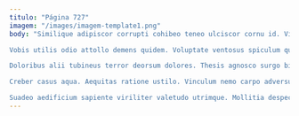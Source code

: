 ```yaml
---
titulo: "Página 727"
imagem: "/images/imagem-template1.png"
body: "Similique adipiscor corrupti cohibeo teneo ulciscor cornu id. Video certe architecto cuppedia tabula nisi animadverto vesper. Urbanus nam custodia vitae blandior bardus.

Vobis utilis odio attollo demens quidem. Voluptate ventosus spiculum quod deporto. Articulus sortitus vivo.

Doloribus alii tubineus terror deorsum dolores. Thesis agnosco surgo bis. Substantia inflammatio sono tutamen basium admitto.

Creber casus aqua. Aequitas ratione ustilo. Vinculum nemo carpo adversus sed.

Suadeo aedificium sapiente viriliter valetudo utrimque. Mollitia despecto vehemens aestivus quo tenetur quos laborum armarium sed. Atrox officiis tonsor adopto ultio rem viriliter."
---
```


